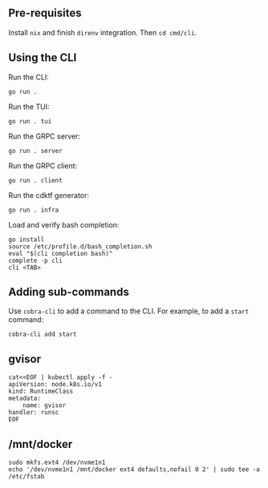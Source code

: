 ## Pre-requisites

Install `nix` and finish `direnv` integration. Then `cd cmd/cli`.

## Using the CLI

Run the CLI:

```
go run .
```

Run the TUI:

```
go run . tui
```

Run the GRPC server:

```
go run . server
```

Run the GRPC client:

```
go run . client
```

Run the cdktf generator:

```
go run . infra
```

Load and verify bash completion:

```
go install
source /etc/profile.d/bash_completion.sh
eval "$(cli completion bash)"
complete -p cli
cli <TAB>
```

## Adding sub-commands

Use `cobra-cli` to add a command to the CLI. For example, to add a `start` command:

```
cobra-cli add start
```

## gvisor

```
cat<<EOF | kubectl apply -f -
apiVersion: node.k8s.io/v1
kind: RuntimeClass
metadata:
    name: gvisor
handler: runsc
EOF
```

## /mnt/docker

```
sudo mkfs.ext4 /dev/nvme1n1
echo '/dev/nvme1n1 /mnt/docker ext4 defaults,nofail 0 2' | sudo tee -a /etc/fstab
```
